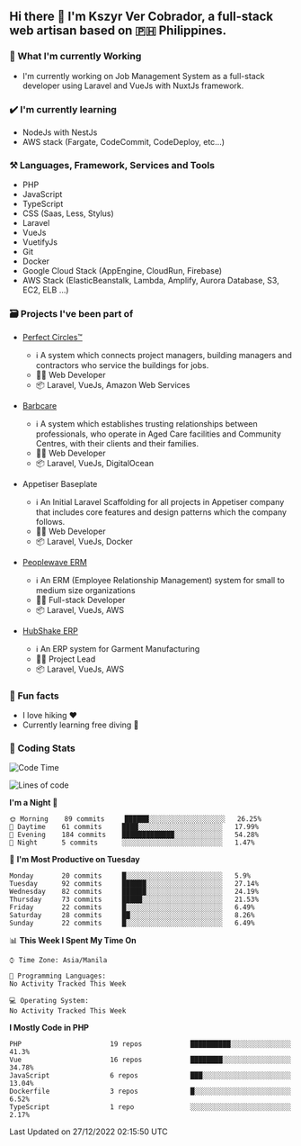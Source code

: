 ## Hi there 👋 I'm Kszyr Ver Cobrador, a full-stack web artisan based on 🇵🇭 Philippines.

### 🚀 What I'm currently Working

- I'm currently working on Job Management System as a full-stack developer using Laravel and VueJs with NuxtJs framework.

### ✔️ I'm currently learning

- NodeJs with NestJs
- AWS stack (Fargate, CodeCommit, CodeDeploy, etc...)

### ⚒️ Languages, Framework, Services and Tools
- PHP
- JavaScript
- TypeScript
- CSS (Saas, Less, Stylus)
- Laravel
- VueJs
- VuetifyJs
- Git
- Docker
- Google Cloud Stack (AppEngine, CloudRun, Firebase)
- AWS Stack (ElasticBeanstalk, Lambda, Amplify, Aurora Database, S3, EC2, ELB ...)


### 🗃 Projects I've been part of

- <a href="https://perfectcircles.com.au/" target="_blank">Perfect Circles™</a>

  - ℹ️ A system which connects project managers, building managers and contractors who service the buildings for jobs.
  - 👨‍💻 Web Developer
  - 📦 Laravel, VueJs, Amazon Web Services

- <a href="https://appetiser.com.au/portfolio/barbcare" target="_blank">Barbcare</a>

  - ℹ️ A system which establishes trusting relationships between professionals, who operate in Aged Care facilities and Community Centres, with their clients and their families.
  - 👨‍💻 Web Developer
  - 📦 Laravel, VueJs, DigitalOcean

- Appetiser Baseplate

  - ℹ️ An Initial Laravel Scaffolding for all projects in Appetiser company that includes core features and design patterns which the company follows.
  - 👨‍💻 Web Developer
  - 📦 Laravel, VueJs, Docker

- <a href="https://peoplewave.co" target="_blank">Peoplewave ERM</a>

  - ℹ️ An ERM (Employee Relationship Management) system for small to medium size organizations
  - 👨‍💻 Full-stack Developer
  - 📦 Laravel, VueJs, AWS

- <a href="https://www.posbang.com/garment-erp" target="_blank">HubShake ERP</a>

  - ℹ️ An ERP system for Garment Manufacturing
  - 👨‍💻 Project Lead
  - 📦 Laravel, VueJs, AWS

### 🌴 Fun facts

- I love hiking ❤️
- Currently learning free diving 🥽

### 🌟 Coding Stats

<!-- WakaTime Stats -->

<!--START_SECTION:waka-->
![Code Time](http://img.shields.io/badge/Code%20Time-2%2C996%20hrs%2019%20mins-blue)

![Lines of code](https://img.shields.io/badge/From%20Hello%20World%20I%27ve%20Written-327%20Thousand%20lines%20of%20code-blue)

**I'm a Night 🦉** 

```text
🌞 Morning    89 commits     ██████░░░░░░░░░░░░░░░░░░░   26.25% 
🌆 Daytime    61 commits     ████░░░░░░░░░░░░░░░░░░░░░   17.99% 
🌃 Evening    184 commits    █████████████░░░░░░░░░░░░   54.28% 
🌙 Night      5 commits      ░░░░░░░░░░░░░░░░░░░░░░░░░   1.47%

```
📅 **I'm Most Productive on Tuesday** 

```text
Monday       20 commits     █░░░░░░░░░░░░░░░░░░░░░░░░   5.9% 
Tuesday      92 commits     ██████░░░░░░░░░░░░░░░░░░░   27.14% 
Wednesday    82 commits     ██████░░░░░░░░░░░░░░░░░░░   24.19% 
Thursday     73 commits     █████░░░░░░░░░░░░░░░░░░░░   21.53% 
Friday       22 commits     █░░░░░░░░░░░░░░░░░░░░░░░░   6.49% 
Saturday     28 commits     ██░░░░░░░░░░░░░░░░░░░░░░░   8.26% 
Sunday       22 commits     █░░░░░░░░░░░░░░░░░░░░░░░░   6.49%

```


📊 **This Week I Spent My Time On** 

```text
⌚︎ Time Zone: Asia/Manila

💬 Programming Languages: 
No Activity Tracked This Week

💻 Operating System: 
No Activity Tracked This Week

```

**I Mostly Code in PHP** 

```text
PHP                      19 repos            ██████████░░░░░░░░░░░░░░░   41.3% 
Vue                      16 repos            ████████░░░░░░░░░░░░░░░░░   34.78% 
JavaScript               6 repos             ███░░░░░░░░░░░░░░░░░░░░░░   13.04% 
Dockerfile               3 repos             █░░░░░░░░░░░░░░░░░░░░░░░░   6.52% 
TypeScript               1 repo              ░░░░░░░░░░░░░░░░░░░░░░░░░   2.17%

```



 Last Updated on 27/12/2022 02:15:50 UTC
<!--END_SECTION:waka-->
